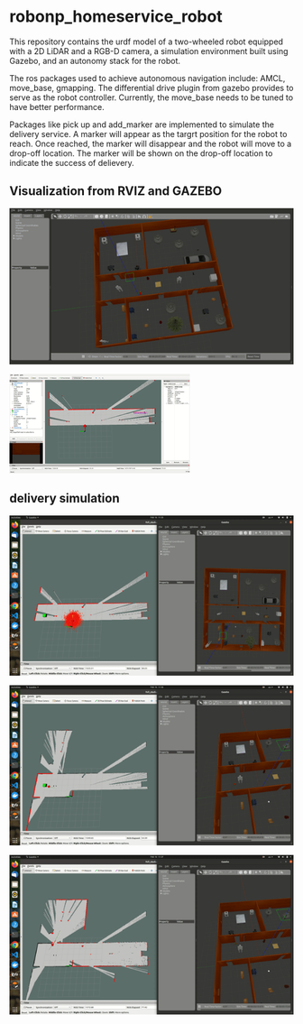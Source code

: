 # robonp_homeservice_robot

This repository contains the urdf model of a two-wheeled robot equipped with a 2D LiDAR and a RGB-D camera, a simulation environment built using Gazebo, and an autonomy stack 
for the robot.

The ros packages used to achieve autonomous navigation include: AMCL, move_base, gmapping. The differential drive plugin from gazebo provides to serve as the robot controller. Currently, the move_base needs to be tuned to have better performance. 

Packages like pick up and add_marker are implemented to simulate the delivery service. A marker will appear as the targrt position for the robot to reach. Once reached, the marker will disappear and the robot will move to 
a drop-off location. The marker will be shown on the drop-off location to indicate the success of delievery. 

## Visualization from RVIZ and GAZEBO

![](https://github.com/RollingOat/robonp_homeservice_robot/blob/master/gazebo.gif)

![](https://github.com/RollingOat/robonp_homeservice_robot/blob/master/rviz.gif)

## delivery simulation

![](https://github.com/RollingOat/robonp_homeservice_robot/blob/master/well1.gif)

![](https://github.com/RollingOat/robonp_homeservice_robot/blob/master/well2.gif)

![](https://github.com/RollingOat/robonp_homeservice_robot/blob/master/well3.gif)
